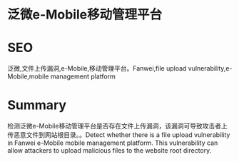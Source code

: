 # 泛微e-Mobile移动管理平台
# SEO
泛微,文件上传漏洞,e-Mobile,移动管理平台。Fanwei,file upload vulnerability,e-Mobile,mobile management platform
# Summary
检测泛微e-Mobile移动管理平台是否存在文件上传漏洞，该漏洞可导致攻击者上传恶意文件到网站根目录。。Detect whether there is a file upload vulnerability in Fanwei e-Mobile mobile management platform. This vulnerability can allow attackers to upload malicious files to the website root directory.
